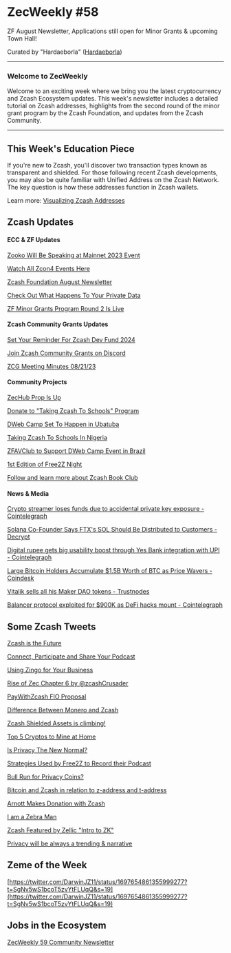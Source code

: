 # ZecWeekly #58

ZF August Newsletter, Applications still open for Minor Grants & upcoming Town Hall!

Curated by "Hardaeborla" ([Hardaeborla](https://twitter.com/ayanlajaadebola))

---

### Welcome to ZecWeekly

Welcome to an exciting week where we bring you the latest cryptocurrency and Zcash Ecosystem updates. This week's newsletter includes a detailed tutorial on Zcash addresses, highlights from the second round of the minor grant program by the Zcash Foundation, and updates from the Zcash Community.

---

## This Week's Education Piece 

If you're new to Zcash, you'll discover two transaction types known as transparent and shielded. For those following recent Zcash developments, you may also be quite familiar with Unified Address on the Zcash Network. The key question is how these addresses function in Zcash wallets.

Learn more: [Visualizing Zcash Addresses](https://wiki.zechub.xyz/visualizing-zcash-addresses) 




## Zcash Updates


#### ECC & ZF Updates

[Zooko Will Be Speaking at Mainnet 2023 Event](https://twitter.com/MessariCrypto/status/1696289078743060668?t=BoeIGgLj-1E5a0gG3EmSyg&s=19) 

[Watch All Zcon4 Events Here](https://twitter.com/ZcashFoundation/status/1697683679017910761?t=O1BOX3KBRlhMa5O-1UySCw&s=19) 

[Zcash Foundation August Newsletter](https://zfnd.org/zcash-foundation-august-2023-newsletter/) 

[Check Out What Happens To Your Private Data](https://twitter.com/ZcashFoundation/status/1696220390081630649?t=kR1czvJRrTwyRow3VUZhGg&s=19) 

[ZF Minor Grants Program Round 2 Is Live](https://twitter.com/ZcashFoundation/status/1697683688543182961?t=q99lgXcT5yTvodQwXnTYgA&s=19) 


#### Zcash Community Grants Updates


[Set Your Reminder For Zcash Dev Fund 2024](https://twitter.com/zerodartz/status/1696520352665604280?t=GUqwlspErtJtqlpQbH_Rgw&s=19) 

[Join Zcash Community Grants on Discord](https://twitter.com/ZcashCommGrants/status/1696965307376586818?t=wcyWJ76a1EBEM3NqX9WsaQ&s=19) 

[ZCG Meeting Minutes 08/21/23](https://forum.zcashcommunity.com/t/zcash-community-grants-meeting-minutes-8-21-23/45505)



#### Community Projects

[ZecHub Prop Is Up](https://twitter.com/dismad8/status/1696938238555074730?t=0Yb3-ZUaHnlXFIC5O459FQ&s=19) 

[Donate to "Taking Zcash To Schools" Program](https://twitter.com/OGA4SKY/status/1697400463170122019?t=YZY9lJs0TELKwXsA4Bz83g&s=19) 

[DWeb Camp Set To Happen in Ubatuba](https://twitter.com/zcashbrazil/status/1697612560969695382?t=Fcq2nX6Ed2Q52YUgZx_72g&s=19) 

[Taking Zcash To Schools In Nigeria](https://twitter.com/OGA4SKY/status/1696970219296600519?t=CWr0KJify-LyleO59bQvzg&s=19)

[ZFAVClub to Support DWeb Camp Event in Brazil](https://twitter.com/ZFAVClub/status/1697614302838919574?t=CTegZAaM3xLuszXeS78BpQ&s=19) 

[1st Edition of Free2Z Night](https://twitter.com/gordonesroo/status/1696578807254118624?t=wCEEiZAP7Kev63zJv4Kb7w&s=19) 

[Follow and learn more about Zcash Book Club](https://twitter.com/zcashesp/status/1697268356716359990?t=-bJB-XkhEf2Pi7RRemq38g&s=19) 



#### News & Media

[Crypto streamer loses funds due to accidental private key exposure - Cointelegraph](https://cointelegraph.com/news/brazilian-crypto-streamer-loses-50k-by-exposing-private-key) 

[Solana Co-Founder Says FTX's SOL Should Be Distributed to Customers - Decrypt](https://decrypt.co/154663/solana-cofounder-says-ftx-sol-should-distributed-customers) 

[Digital rupee gets big usability boost through Yes Bank integration with UPI - Cointelegraph](https://cointelegraph.com/news/digital-rupee-gets-big-usability-boost-through-yes-bank-integration-with-upi) 

[Large Bitcoin Holders Accumulate $1.5B Worth of BTC as Price Wavers - Coindesk](https://www.coindesk.com/markets/2023/09/01/large-bitcoin-holders-accumulate-15b-worth-of-btc-as-price-wavers/) 

[Vitalik sells all his Maker DAO tokens - Trustnodes](https://www.trustnodes.com/2023/09/03/vitalik-buterin-ditches-mkr)

[Balancer protocol exploited for $900K as DeFi hacks mount - Cointelegraph](https://cointelegraph.com/news/balancer-protocol-exploited-for-900k-as-defi-hacks-mount-finance-redefined) 


## Some Zcash Tweets

[Zcash is the Future](https://twitter.com/splitcoincom/status/1696582966867312770?t=fPvCQCwlU8bDgfiJz8SeQg&s=19) 

[Connect, Participate and Share Your Podcast](https://twitter.com/ZcastEsp/status/1697256155272368545?t=Crhrt2iQgRZ54ZxI1mczjQ&s=19) 

[Using Zingo for Your Business](https://twitter.com/ZingoLabs/status/1696211862470230294?t=Krkokr7jE2hsgDuf0rn0og&s=19) 

[Rise of Zec Chapter 6 by @zcashCrusader](https://twitter.com/ZcashCrusader/status/1696758204569735236?t=pCZ8EDpVvF_-_cEi7wb0ng&s=19) 

[PayWithZcash FIO Proposal](https://twitter.com/zcashesp/status/1697271330771468600?t=W9rd0BmuO0IpDxojXxviJQ&s=19) 

[Difference Between Monero and Zcash](https://twitter.com/MKjrstad/status/1695814999405379672?t=tHO0cqpINCiv1XoqGr5s4w&s=19) 

[Zcash Shielded Assets is climbing!](https://twitter.com/zooko/status/1697306927813005653?t=FSMSsqrSuGKgf2-HkBI9Qg&s=19) 

[Top 5 Cryptos to Mine at Home](https://twitter.com/Cindy_Chando/status/1697849959968583840?t=UhAqpp31c6GNJg9gI9x0RQ&s=19) 

[Is Privacy The New Normal?](https://twitter.com/techmindsmentor/status/1697838511922241631?t=tczFIS7hSR-iZtCF-YID9A&s=19) 

[Strategies Used by Free2Z to Record their Podcast](https://twitter.com/zcashesp/status/1697781752125698088?t=zzsWn-8jdFMebCdBEEL40g&s=19) 

[Bull Run for Privacy Coins?](https://twitter.com/NagatoDharma/status/1697609324003045867?t=0EOMchNKit9pOuCnueCKog&s=19) 

[Bitcoin and Zcash in relation to z-address and t-address](https://twitter.com/ruzcash/status/1697830481381790120?t=lwf_XUkmsB3PuWapHXBXWQ&s=19) 

[Arnott Makes Donation with Zcash](https://twitter.com/aarnott/status/1697753434097938653?t=VlF4plbfsFoasDliSPvTIg&s=19) 

[I am a Zebra Man](https://twitter.com/yoditarX/status/1697739731595899157?t=ccumO9xFA8dMDFsqCBTEsg&s=19) 

[Zcash Featured by Zellic "Intro to ZK"](https://twitter.com/zellic_io/status/1697710984486678707?t=yFMnvjm8_5fS_Q2Lbk9s0Q&s=19) 

[Privacy will be always a trending & narrative](https://twitter.com/michae2xl/status/1697699658355609978?t=rkWQVQWaQaUvjDwy1Nc4BQ&s=19) 



## Zeme of the Week

[https://twitter.com/DarwinJZ11/status/1697654861355999277?t=SgNv5wS1bcoT5zvYtFLUqQ&s=19](https://twitter.com/DarwinJZ11/status/1697654861355999277?t=SgNv5wS1bcoT5zvYtFLUqQ&s=19) 


## Jobs in the Ecosystem

[ZecWeekly 59 Community Newsletter](https://app.dework.xyz/zechub-2424/board?taskId=10e66543-6af4-4a2b-b48b-5b3da8326f4b)
